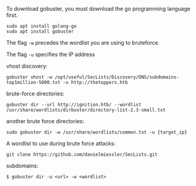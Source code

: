 To download gobuster, you must download the go programming language first.

```
sudo apt install golang-go
sudo apt install gobuster
```

The flag `-w` precedes the wordlist you are using to bruteforce.

The flag `-u` specifies the IP address

vhost discovery:
```
gobuster vhost -w /opt/useful/SecLists/Discovery/DNS/subdomains-top1million-5000.txt -u http://thetoppers.htb
```
brute-force directories:
```
gobuster dir --url http://ignition.htb/ --wordlist /usr/share/wordlists/dirbuster/directory-list-2.3-small.txt
```

another brute force directories:

```
sudo gobuster dir -w /usr/share/wordlists/common.txt -u {target_ip}
```

A wordlist to use during brute force attacks:

```
git clone https://github.com/danielmiessler/SecLists.git
```

subdomains:

```
$ gobuster dir -u <url> -w <wordlist>
```

